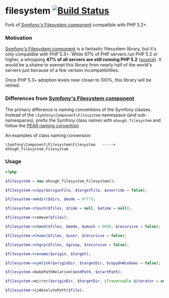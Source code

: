 # filesystem [![Build Status](https://secure.travis-ci.org/ehough/filesystem.png)](http://travis-ci.org/ehough/filesystem)

Fork of [Symfony's Filesystem component](https://github.com/symfony/Filesystem) compatible with PHP 5.2+.

### Motivation

[Symfony's Filesystem component](https://github.com/symfony/Filesystem) is a fantastic filesystem library,
but it's only compatible with PHP 5.3+. While 97% of PHP servers run PHP 5.2 or higher,
a whopping **47% of all servers are still running PHP 5.2** ([source](http://w3techs.com/technologies/details/pl-php/5/all)).
It would be a shame to exempt this library from nearly half of the world's servers just because of a few version incompatibilities.

Once PHP 5.3+ adoption levels near closer to 100%, this library will be retired.

### Differences from [Symfony's Filesystem component](https://github.com/symfony/EventDispatcher)

The primary difference is naming conventions of the Symfony classes.
Instead of the `\Symfony\Component\Filesystem` namespace (and sub-namespaces), prefix the Symfony class names
with `ehough_filesystem` and follow the [PEAR naming convention](http://pear.php.net/manual/en/standards.php)

An examples of class naming conversion:

    \Symfony\Component\Filesystem\Filesystem   ----->    ehough_filesystem_Filesystem

### Usage

```php
<?php

$filesystem = new ehough_filesystem_Filesystem();

$filesystem->copy($originFile, $targetFile, $override = false);

$filesystem->mkdir($dirs, $mode = 0777);

$filesystem->touch($files, $time = null, $atime = null);

$filesystem->remove($files);

$filesystem->chmod($files, $mode, $umask = 0000, $recursive = false);

$filesystem->chown($files, $user, $recursive = false);

$filesystem->chgrp($files, $group, $recursive = false);

$filesystem->rename($origin, $target);

$filesystem->symlink($originDir, $targetDir, $copyOnWindows = false);

$filesystem->makePathRelative($endPath, $startPath);

$filesystem->mirror($originDir, $targetDir, \Traversable $iterator = null, $options = array());

$filesystem->isAbsolutePath($file);
```